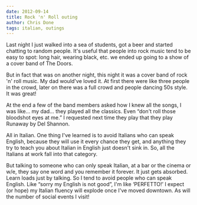 ```yaml
---
date: 2012-09-14
title: Rock 'n' Roll outing
author: Chris Done
tags: italian, outings
---
```


Last night I just walked into a sea of students, got a beer and
started chatting to random people. It's useful that people into rock
music tend to be easy to spot: long hair, wearing black, etc. we ended
up going to a show of a cover band of The Doors.

But in fact that was on another night, this night it was a cover band
of rock 'n' roll music. My dad would've loved it. At first there were
like three people in the crowd, later on there was a full crowd and
people dancing 50s style. It was great!

At the end a few of the band members asked how I knew all the songs, I
was like… my dad… they played all the classics. Even “don't roll those
bloodshot eyes at me.”  I requested next time they play that they play
Runaway by Del Shannon.

All in Italian. One thing I've learned is to avoid Italians who can
speak English, because they will use it every chance they get, and
anything they try to teach you about Italian in English just doesn't
sink in. So, all the Italians at work fall into that category.

But talking to someone who can only speak Italian, at a bar or the
cinema or w/e, they say one word and you remember it forever. It just
gets absorbed. Learn loads just by talking. So I tend to avoid people
who can speak English. Like “sorry my English is not good”, I'm like
‘PERFETTO!’ I expect (or hope) my Italian fluency will explode once
I've moved downtown. As will the number of social events I visit!
